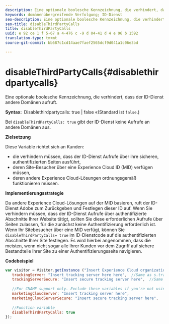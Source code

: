 ```yaml
---
description: Eine optionale boolesche Kennzeichnung, die verhindert, dass der ID-Dienst andere Domänen aufruft.
keywords: domänenübergreifende Verfolgung; ID-Dienst
seo-description: Eine optionale boolesche Kennzeichnung, die verhindert, dass der ID-Dienst andere Domänen aufruft.
seo-title: disableThirdPartyCalls
title: disableThirdPartyCalls
uuid: e 92 ce 1 f 5-67 a 4-476 c -9 d 04-41 d 4 e 96 b 1592
translation-type: tm+mt
source-git-commit: bb687c1cd14aae7faef2565dcf9d041a1c06e3bd

---
```



# disableThirdPartyCalls{#disablethirdpartycalls}

Eine optionale boolesche Kennzeichnung, die verhindert, dass der ID-Dienst andere Domänen aufruft.

**Syntax:**` `Disablethirdpartycalls: true | false «(Standard ist `false`.)

Bei `disableThirdPartyCalls: true` gibt der ID-Dienst keine Aufrufe an andere Domänen aus.

**Zielsetzung**

Diese Variable richtet sich an Kunden:

* die verhindern müssen, dass der ID-Dienst Aufrufe über ihre sicheren, authentifizierten Seiten ausführt,
* deren Site-Besucher über eine Experience Cloud ID (MID) verfügen müssen,
* deren andere Experience Cloud-Lösungen ordnungsgemäß funktionieren müssen.

**Implementierungsstrategie**

Da andere Experience Cloud-Lösungen auf der MID basieren, ruft der ID-Dienst Adobe zum Zurückgeben und Festlegen dieser ID auf. Wenn Sie verhindern müssen, dass der ID-Dienst Aufrufe über authentifizierte Abschnitte Ihrer Website tätigt, sollten Sie diese erforderlichen Aufrufe über Seiten zulassen, für die zunächst keine Authentifizierung erforderlich ist. Wenn Ihr Sitebesucher über eine MID verfügt, können Sie `disableThirdPartyCalls= true` im ID-Dienstcode auf die authentifizierten Abschnitte Ihrer Site festlegen. Es wird hierbei angenommen, dass die meisten, wenn nicht sogar alle Ihrer Kunden vor dem Zugriff auf sichere Bestandteile Ihrer Site zu einer Authentifizierungsseite navigieren.

**Codebeispiel**

```js
var visitor = Visitor.getInstance ("Insert Experience Cloud organization ID here",{ 
   trackingServer: "Insert tracking server here here",  //Same as s.trackingServer 
   trackingServerSecure: "Insert secure tracking server here",  //Same as s.trackingServerSecure 
 
   //For CNAME support only. Exclude these variables if you're not using CNAME 
   marketingCloudServer: "Insert tracking server here", 
   marketingCloudServerSecure: "Insert secure tracking server here", 
 
   //Function variable 
   disableThirdPartyCalls: true 
}); 
```

